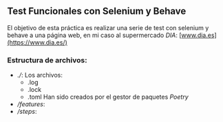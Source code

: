 ## Test Funcionales con Selenium y Behave ##
El objetivo de esta práctica es realizar una serie de test con selenium y behave a una página web, en mi caso al supermercado *DIA*: [www.dia.es](https://www.dia.es/)

### Estructura de archivos: ###

- *./*: Los archivos:
  - .log
  - .lock
  - .toml
  Han sido creados por el gestor de paquetes *Poetry*
- */features*: 
- */steps*: 

###  ###

###  ###
